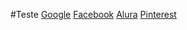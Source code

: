 #Teste
[Google](https://www.google.com/)
[Facebook](https://www.facebook.com/)
[Alura](https://www.alura.com.br/)
[Pinterest](https://br.pinterest.com/)